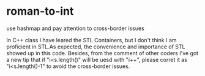 # roman-to-int
use hashmap and pay attention to cross-border issues

In C++ class I have leared the STL Containers, but I don't think I am proficient in STL.As expected, the convenience and importance of STL showed up in this code.
Besides, from the comment of other coders I've got a new tip that if "i<s.length()" will be uesd with "i++", please corret it as "i<s.length()-1" to avoid the cross-border issues.
